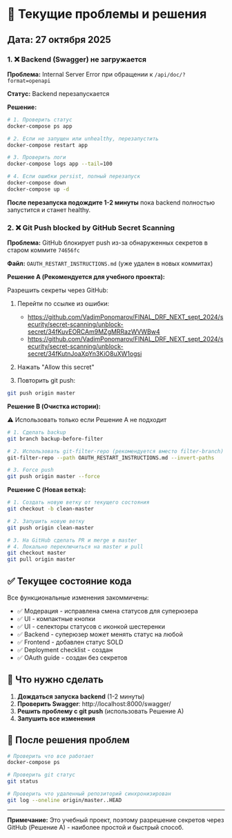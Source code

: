 # 🔧 Текущие проблемы и решения

## Дата: 27 октября 2025

### 1. ❌ Backend (Swagger) не загружается

**Проблема:** Internal Server Error при обращении к `/api/doc/?format=openapi`

**Статус:** Backend перезапускается

**Решение:**
```bash
# 1. Проверить статус
docker-compose ps app

# 2. Если не запущен или unhealthy, перезапустить
docker-compose restart app

# 3. Проверить логи
docker-compose logs app --tail=100

# 4. Если ошибки persist, полный перезапуск
docker-compose down
docker-compose up -d
```

**После перезапуска подождите 1-2 минуты** пока backend полностью запустится и станет healthy.

### 2. ❌ Git Push blocked by GitHub Secret Scanning

**Проблема:** GitHub блокирует push из-за обнаруженных секретов в старом коммите `74656fc`

**Файл:** `OAUTH_RESTART_INSTRUCTIONS.md` (уже удален в новых коммитах)

**Решение A (Рекомендуется для учебного проекта):**

Разрешить секреты через GitHub:
1. Перейти по ссылке из ошибки:
   - https://github.com/VadimPonomarov/FINAL_DRF_NEXT_sept_2024/security/secret-scanning/unblock-secret/34fKuvEORCAm9MZgMRRazWVWBw4
   - https://github.com/VadimPonomarov/FINAL_DRF_NEXT_sept_2024/security/secret-scanning/unblock-secret/34fKutnJoaXpYn3KiO8uXW1ogsi

2. Нажать "Allow this secret"

3. Повторить git push:
```bash
git push origin master
```

**Решение B (Очистка истории):**

⚠️ Использовать только если Решение A не подходит

```bash
# 1. Сделать backup
git branch backup-before-filter

# 2. Использовать git-filter-repo (рекомендуется вместо filter-branch)
git-filter-repo --path OAUTH_RESTART_INSTRUCTIONS.md --invert-paths

# 3. Force push
git push origin master --force
```

**Решение C (Новая ветка):**

```bash
# 1. Создать новую ветку от текущего состояния
git checkout -b clean-master

# 2. Запушить новую ветку
git push origin clean-master

# 3. На GitHub сделать PR и merge в master
# 4. Локально переключиться на master и pull
git checkout master
git pull origin master
```

## ✅ Текущее состояние кода

Все функциональные изменения закоммичены:
- ✅ Модерация - исправлена смена статусов для суперюзера
- ✅ UI - компактные кнопки
- ✅ UI - селекторы статусов с иконкой шестеренки
- ✅ Backend - суперюзер может менять статус на любой
- ✅ Frontend - добавлен статус SOLD
- ✅ Deployment checklist - создан
- ✅ OAuth guide - создан без секретов

## 📝 Что нужно сделать

1. **Дождаться запуска backend** (1-2 минуты)
2. **Проверить Swagger**: http://localhost:8000/swagger/
3. **Решить проблему с git push** (использовать Решение A)
4. **Запушить все изменения**

## 🚀 После решения проблем

```bash
# Проверить что все работает
docker-compose ps

# Проверить git статус  
git status

# Проверить что удаленный репозиторий синхронизирован
git log --oneline origin/master..HEAD
```

---

**Примечание:** Это учебный проект, поэтому разрешение секретов через GitHub (Решение A) - наиболее простой и быстрый способ.

